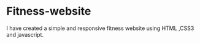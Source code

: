 # Fitness-website
I have created a simple and responsive fitness  website using HTML ,CSS3 and javascript.

